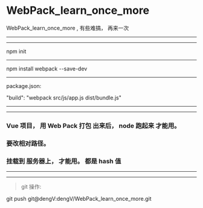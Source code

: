 # WebPack_learn_once_more
WebPack_learn_once_more , 有些难搞， 再来一次

<hr>

<hr>

npm init
<hr>

npm install webpack --save-dev

<hr>

package.json: 

 "build": "webpack src/js/app.js dist/bundle.js"

<hr>

<hr>



### Vue 项目， 用 Web Pack 打包 出来后， node 跑起来 才能用。

### 要改相对路径。

### 挂载到 服务器上， 才能用。 都是 hash 值


<hr>

<hr>


> git 操作:


git push git@dengV:dengV/WebPack_learn_once_more.git
